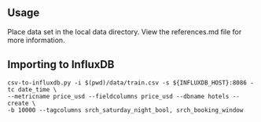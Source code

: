 ## Usage

Place data set in the local data directory. View the references.md file for more information.

## Importing to InfluxDB

```
csv-to-influxdb.py -i $(pwd)/data/train.csv -s ${INFLUXDB_HOST}:8086 -tc date_time \ 
--metricname price_usd --fieldcolumns price_usd --dbname hotels --create \ 
-b 10000 --tagcolumns srch_saturday_night_bool, srch_booking_window
```
